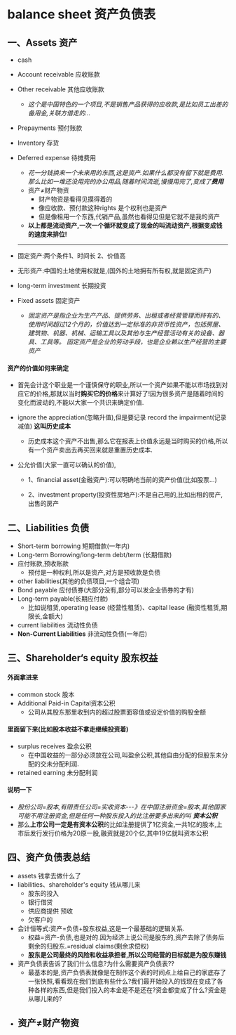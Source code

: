 # balance sheet 资产负债表



## 一、Assets 资产

- cash

- Account receivable 应收账款

- Other receivable 其他应收账款

  - *这个是中国特色的一个项目,不是销售产品获得的应收款,是比如员工出差的备用金,关联方借走的...*

- Prepayments 预付账款

- Inventory 存货

- Deferred expense 待摊费用

  - *花一分钱换来一个未来用的东西,这是资产.如果什么都没有留下就是费用.那么比如一堆还没用完的办公用品,随着时间流逝,慢慢用完了,变成了**费用***
  - 资产≠财产物资
    - 财产物资是看得见摸得着的
    - 像应收款、预付款这种rights 是个权利也是资产
    - 但是像租用一个东西,代销产品,虽然也看得见但是它就不是我的资产
  - **以上都是流动资产,一次一个循环就变成了现金的叫流动资产,根据变成钱的速度来排位!**

  ---

- 固定资产:两个条件1、时间长 2、价值高

- 无形资产:中国的土地使用权就是,(国外的土地拥有所有权,就是固定资产)

- long-term investment 长期投资

- Fixed assets 固定资产

  - *固定资产是指企业为生产产品、提供劳务、出租或者经营管理而持有的、使用时间超过12个月的，价值达到一定标准的非货币性资产，包括房屋、建筑物、机器、机械、运输工具以及其他与生产经营活动有关的设备、器具、工具等。 固定资产是企业的劳动手段，也是企业赖以生产经营的主要资产*

#### 资产的价值如何来确定

- 首先会计这个职业是一个谨慎保守的职业,所以一个资产如果不能以市场找到对应它的价格,那就以当时**购买它的价格**来计算好了!因为很多资产是随着时间的变化而波动的,不能以大家一个共识来确定价值.

- ignore the appreciation(忽略升值),但是要记录 record the impairment(记录减值) **这叫历史成本**

  - 历史成本这个资产不出售,那么它在报表上价值永远是当时购买的价格,所以有一个资产卖出去再买回来就是重置历史成本.

- 公允价值(大家一直可以确认的价值),

  - 1、financial asset(金融资产):可以明确地当前的资产价值(比如股票...)

  -  2、investment property(投资性房地产):不是自己用的,比如出租的房产,出售的房产

    



## 二、Liabilities 负债

- Short-term borrowing 短期借款(一年内)
- Long-term Borrowing/long-term debt/term  (长期借款)
- 应付账款,预收账款
  - 预付是一种权利,所以是资产,对方是预收款是负债
- other liabilities(其他的负债项目,一个组合项)
- Bond payable 应付债券(大部分没有,部分可以发企业债券的才有)
- Long-term payable(长期应付款)
  - 比如说租赁,operating lease (经营性租赁)、capital lease (融资性租赁,期限长,金额大)
- current liabilities 流动性负债
- **Non-Current Liabilities**  非流动性负债(一年后)

## 三、Shareholder‘s equity 股东权益

#### 外面拿进来

- common stock 股本
- Additional Paid-in Capital资本公积
  - 公司从其股东那里收到内的超过股票面容值或设定价值的购股金额

#### 里面留下来(比如股本收益不拿走继续投资着)

- surplus receives 盈余公积
  - 在中国收益的一部分必须放在公司,叫盈余公积,其他自由分配的但股东未分配的交未分配利润.
- retained earning 未分配利润

#### 说明一下

- *股份公司=股本,有限责任公司=实收资本---》在中国注册资金=股本,其他国家可能不用注册资金,但是任何一种股东投入的比注册要多出来的叫 **资本公积***
- 那么**上市公司一定是有资本公积**的比如注册提供了1亿资金,一共1亿的股本,上市后发行发行价格为20原一股,融资就是20个亿,其中19亿就叫资本公积

## 四、资产负债表总结

- assets 钱拿去做什么了
- liabilities、shareholder's equity 钱从哪儿来
  - 股东的投入
  - 银行借贷
  - 供应商提供 预收
  - 欠客户的
- 会计恒等式:资产=负债+股东权益,这是一个最基础的逻辑关系.
  - 权益=资产-负债,也是对的.因为经济上说公司是股东的,资产去除了债务后剩余的归股东.=residual claims(剩余求偿权)
  - **股东是公司最终的风险和收益承担者,所以公司经营的目标就是为股东赚钱**
- 资产负债表告诉了我们什么信息?为什么需要资产负债表??
  - 最基本的是,资产负债表就像是在制作这个表的时间点上给自己的家底存了一张快照,看看现在我们到底有些什么?我们最开始投入的钱现在变成了各种各样的东西,但是我们投入的本金是不是还在?资金都变成了什么?资金是从哪儿来的?
- 资产≠财产物资
  - 